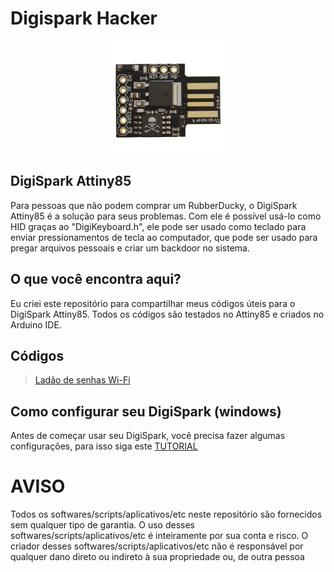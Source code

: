 # Digispark Hacker

<p align="center">
    <img src="/images/DH.png" width="180" />
    
 
## DigiSpark Attiny85
Para pessoas que não podem comprar um RubberDucky, o DigiSpark Attiny85 é a solução para seus problemas. Com ele é possível usá-lo como HID graças ao "DigiKeyboard.h", ele pode ser usado como teclado para enviar pressionamentos de tecla ao computador, que pode ser usado para pregar arquivos pessoais e criar um backdoor no sistema.

## O que você encontra aqui?
Eu criei este repositório para compartilhar meus códigos úteis para o DigiSpark Attiny85. Todos os códigos são testados no Attiny85 e criados no Arduino IDE.
    
## Códigos
>[Ladão de senhas Wi-Fi](https://github.com/lucasbustamante/Digispark_Hacker/tree/master/payloads/ladrao_de_senha_wifi)
    
## Como configurar seu DigiSpark (windows)
Antes de começar usar seu DigiSpark, você precisa fazer algumas configurações, para isso siga este [TUTORIAL](https://embarcados.com.br/instalando-o-attiny85-no-windows/)
    
 
# AVISO
Todos os softwares/scripts/aplicativos/etc neste repositório são fornecidos sem qualquer tipo de garantia. O uso desses softwares/scripts/aplicativos/etc é inteiramente por sua conta e risco. O criador desses softwares/scripts/aplicativos/etc não é responsável por qualquer dano direto ou indireto à sua propriedade ou, de outra pessoa
